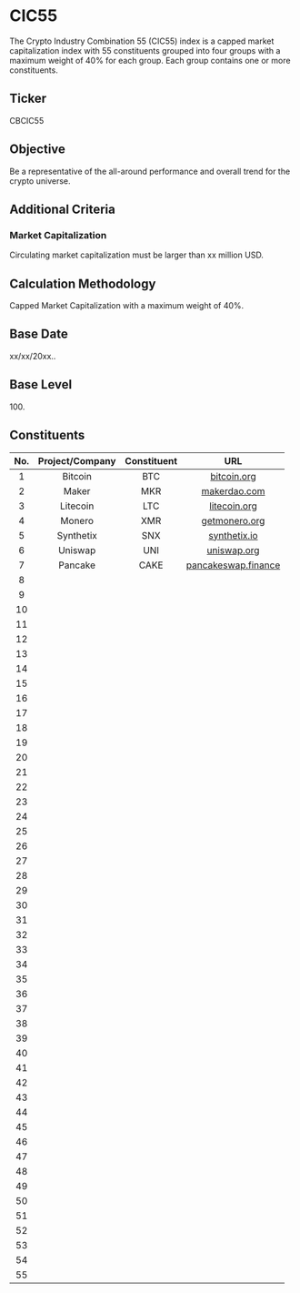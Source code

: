 # CIC55

The Crypto Industry Combination 55 (CIC55) index is a capped market capitalization index with 55 constituents grouped into four groups with a maximum weight of 40% for each group. Each group contains one or more constituents.

## Ticker

CBCIC55

## Objective

Be a representative of the all-around performance and overall trend for the crypto universe.

## Additional Criteria

### Market Capitalization

Circulating market capitalization must be larger than xx million USD.

## Calculation Methodology

Capped Market Capitalization with a maximum weight of 40%.

## Base Date

xx/xx/20xx..

## Base Level

100\.

## Constituents

| No. | Project/Company | Constituent |                         URL                         |
| :-: | :-------------: | :---------: | :-------------------------------------------------: |
|  1  |     Bitcoin     |     BTC     |        [bitcoin.org](https://bitcoin.org/en/)       |
|  2  |      Maker      |     MKR     |        [makerdao.com](https://makerdao.com/)        |
|  3  |     Litecoin    |     LTC     |        [litecoin.org](https://litecoin.org/)        |
|  4  |      Monero     |     XMR     |     [getmonero.org](https://www.getmonero.org/)     |
|  5  |    Synthetix    |     SNX     |        [synthetix.io](https://synthetix.io/)        |
|  6  |     Uniswap     |     UNI     |         [uniswap.org](https://uniswap.org/)         |
|  7  |     Pancake     |     CAKE    | [pancakeswap.finance](https://pancakeswap.finance/) |
|  8  |                 |             |                                                     |
|  9  |                 |             |                                                     |
|  10 |                 |             |                                                     |
|  11 |                 |             |                                                     |
|  12 |                 |             |                                                     |
|  13 |                 |             |                                                     |
|  14 |                 |             |                                                     |
|  15 |                 |             |                                                     |
|  16 |                 |             |                                                     |
|  17 |                 |             |                                                     |
|  18 |                 |             |                                                     |
|  19 |                 |             |                                                     |
|  20 |                 |             |                                                     |
|  21 |                 |             |                                                     |
|  22 |                 |             |                                                     |
|  23 |                 |             |                                                     |
|  24 |                 |             |                                                     |
|  25 |                 |             |                                                     |
|  26 |                 |             |                                                     |
|  27 |                 |             |                                                     |
|  28 |                 |             |                                                     |
|  29 |                 |             |                                                     |
|  30 |                 |             |                                                     |
|  31 |                 |             |                                                     |
|  32 |                 |             |                                                     |
|  33 |                 |             |                                                     |
|  34 |                 |             |                                                     |
|  35 |                 |             |                                                     |
|  36 |                 |             |                                                     |
|  37 |                 |             |                                                     |
|  38 |                 |             |                                                     |
|  39 |                 |             |                                                     |
|  40 |                 |             |                                                     |
|  41 |                 |             |                                                     |
|  42 |                 |             |                                                     |
|  43 |                 |             |                                                     |
|  44 |                 |             |                                                     |
|  45 |                 |             |                                                     |
|  46 |                 |             |                                                     |
|  47 |                 |             |                                                     |
|  48 |                 |             |                                                     |
|  49 |                 |             |                                                     |
|  50 |                 |             |                                                     |
|  51 |                 |             |                                                     |
|  52 |                 |             |                                                     |
|  53 |                 |             |                                                     |
|  54 |                 |             |                                                     |
|  55 |                 |             |                                                     |

